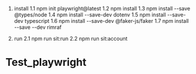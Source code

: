 
1. install
 1.1 npm init playwright@latest
 1.2 npm install
 1.3 npm install --save @types/node
 1.4 npm install --save-dev dotenv
 1.5 npm install --save-dev typescript
 1.6 npm install --save-dev @faker-js/faker
 1.7 npm install --save --dev rimraf

2. run
 2.1 npm run sit:run
 2.2 npm run sit:account


# Test_playwright

